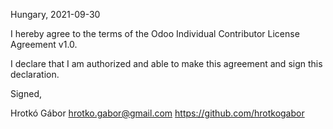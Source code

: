 Hungary, 2021-09-30

I hereby agree to the terms of the Odoo Individual Contributor License
Agreement v1.0.

I declare that I am authorized and able to make this agreement and sign this
declaration.

Signed,

Hrotkó Gábor hrotko.gabor@gmail.com https://github.com/hrotkogabor
